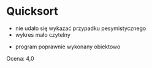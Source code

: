 # Quicksort

- nie udało się wykazać przypadku pesymistycznego
- wykres mało czytelny
+ program poprawnie wykonany obiektowo

Ocena: 4,0
